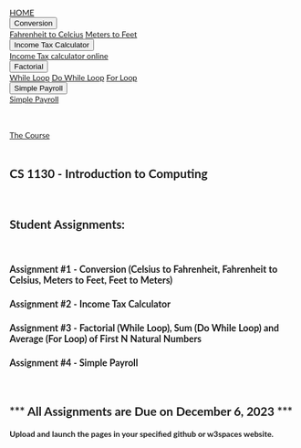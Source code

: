 <!DOCTYPE html>
<html lang="en">
<title>Introduction to Computing Website</title>

<meta charset="UTF-8">
<meta name="viewport" content="width=device-width, initial-scale=1">
<link rel="stylesheet" href="https://www.w3schools.com/w3css/4/w3.css">
<link rel="stylesheet" href="https://fonts.googleapis.com/css?family=Lato">
<link rel="stylesheet" href="https://cdnjs.cloudflare.com/ajax/libs/font-awesome/4.7.0/css/font-awesome.min.css">

  <style>
body {font-family: "Lato", sans-serif}
.mySlides {display: none}
</style>
<body>

<!-- Navbar -->
<div class="w3-top">
  <div class="w3-bar w3-black w3-card">
    <a class="w3-bar-item w3-button w3-padding-large w3-hide-medium w3-hide-large w3-right" href="javascript:void(0)" onclick="myFunction()" title="Toggle Navigation Menu"><i class="fa fa-bars"></i></a>
    <a href="#" class="w3-bar-item w3-button w3-padding-large">HOME</a>
  
   
 <div class="w3-dropdown-hover w3-hide-small">
    <button class="w3-padding-large w3-button" title="More">Conversion <i class="fa fa-caret-down"></i></button>     
    <div class="w3-dropdown-content w3-bar-block w3-card-4">
       <a href="Fahrenheit-to-Celcius.html" class="w3-bar-item w3-button">Fahrenheit to Celcius</a>
       <a href="Metres-to-Feet.html" class="w3-bar-item w3-button">Meters to Feet</a>
    </div>
  </div>

  <div class="w3-dropdown-hover w3-hide-small">
    <button class="w3-padding-large w3-button" title="More">Income Tax Calculator<i class="fa fa-caret-down"></i></button>     
    <div class="w3-dropdown-content w3-bar-block w3-card-4">
       <a href="Income-Tax.html" class="w3-bar-item w3-button">Income Tax calculator online</a>
    </div>
  </div>

  <div class="w3-dropdown-hover w3-hide-small">
    <button class="w3-padding-large w3-button" title="More">Factorial<i class="fa fa-caret-down"></i></button>     
    <div class="w3-dropdown-content w3-bar-block w3-card-4">
      <a href="While-Loop.html" class="w3-bar-item w3-button">While Loop</a>
      <a href="Sum-of-numbers.html" class="w3-bar-item w3-button">Do While Loop</a>
      <a href="Average-of-Numbers.html" class="w3-bar-item w3-button">For Loop</a>
        
   </div>
 </div>

  <div class="w3-dropdown-hover w3-hide-small">
     <button class="w3-padding-large w3-button" title="More">Simple Payroll<i class="fa fa-caret-down"></i></button>     
     <div class="w3-dropdown-content w3-bar-block w3-card-4">
       <a href="Payroll.html" class="w3-bar-item w3-button">Simple Payroll</a>                
     </div>
  </div>

  </div>
</div>

<!-- Navbar on small screens (remove the onclick attribute if you want the navbar to always show on top of the content when clicking on the links) -->
<div id="navDemo" class="w3-bar-block w3-black w3-hide w3-hide-large w3-hide-medium w3-top" style="margin-top:46px">
  <a href="#band" class="w3-bar-item w3-button w3-padding-large" onclick="myFunction()">The Course</a>
</div>

<!-- Page content -->
<div class="w3-content" style="max-width:2000px;margin-top:46px">

   <!-- The Band Section -->
  <div class="w3-container w3-content w3-center w3-padding-64" style="max-width:800px" id="band">
    <h2 class="w3-wide">CS 1130 - Introduction to Computing</h2>
    
   <br>
   <h2>
      Student Assignments:  
      </h2>
      <br>
      <h3>Assignment #1 - Conversion (Celsius to Fahrenheit, Fahrenheit to Celsius, Meters to Feet, Feet to Meters)</h3>
      <h3>Assignment #2 - Income Tax Calculator </h3>
      <h3>Assignment #3 - Factorial (While Loop), Sum (Do While Loop) and Average (For Loop) of First N Natural Numbers</h3>
      <h3>Assignment #4 - Simple Payroll </h3>

   <br>
      <h2>*** All Assignments are Due on December 6, 2023 *** </h2>
      <h4> Upload and launch the pages in your specified github  or w3spaces website. </h4>
     


</div>

   
<!-- End Page Content -->
</div>

<script>
// Automatic Slideshow - change image every 4 seconds
var myIndex = 0;
carousel();

function carousel() {
  var i;
  var x = document.getElementsByClassName("mySlides");
  for (i = 0; i < x.length; i++) {
    x[i].style.display = "none";  
  }
  myIndex++;
  if (myIndex > x.length) {myIndex = 1}    
  x[myIndex-1].style.display = "block";  
  setTimeout(carousel, 4000);    
}

// Used to toggle the menu on small screens when clicking on the menu button
function myFunction() {
  var x = document.getElementById("navDemo");
  if (x.className.indexOf("w3-show") == -1) {
    x.className += " w3-show";
  } else { 
    x.className = x.className.replace(" w3-show", "");
  }
}

// When the user clicks anywhere outside of the modal, close it
var modal = document.getElementById('ticketModal');
window.onclick = function(event) {
  if (event.target == modal) {
    modal.style.display = "none";
  }
}
</script>

</body>
</html>
